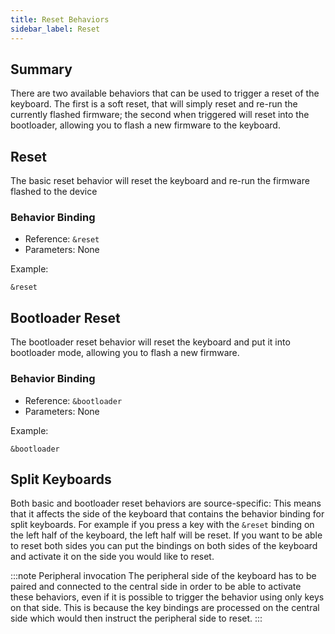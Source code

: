 ```yaml
---
title: Reset Behaviors
sidebar_label: Reset
---
```


## Summary

There are two available behaviors that can be used to trigger a reset of the keyboard.
The first is a soft reset, that will simply reset and re-run the currently flashed
firmware; the second when triggered will reset into the bootloader, allowing you to
flash a new firmware to the keyboard.

## Reset

The basic reset behavior will reset the keyboard and re-run the firmware flashed
to the device

### Behavior Binding

- Reference: `&reset`
- Parameters: None

Example:

```
&reset
```

## Bootloader Reset

The bootloader reset behavior will reset the keyboard and put it into bootloader mode, allowing
you to flash a new firmware.

### Behavior Binding

- Reference: `&bootloader`
- Parameters: None

Example:

```
&bootloader
```

## Split Keyboards

Both basic and bootloader reset behaviors are source-specific: This means that it affects the side of the keyboard that contains the behavior binding for split keyboards. For example if you press a key with the `&reset` binding on the left half of the keyboard, the left half will be reset. If you want to be able to reset both sides you can put the bindings on both sides of the keyboard and activate it on the side you would like to reset.

:::note Peripheral invocation
The peripheral side of the keyboard has to be paired and connected to the central side in order to be able to activate these behaviors, even if it is possible to trigger the behavior using only keys on that side. This is because the key bindings are processed on the central side which would then instruct the peripheral side to reset.
:::

